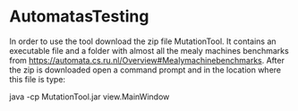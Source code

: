 # AutomatasTesting
In order to use the tool download the zip file MutationTool. It contains an 
executable file and a folder with almost all the mealy machines benchmarks from 
https://automata.cs.ru.nl/Overview#Mealymachinebenchmarks. 
After the zip is downloaded open a command prompt and in the location where this 
file is type:

java -cp MutationTool.jar view.MainWindow
